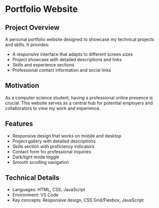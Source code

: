 # Portfolio Website
## Project Overview
A personal portfolio website designed to showcase my technical projects and skills. It provides:
* A responsive interface that adapts to different screen sizes
* Project showcase with detailed descriptions and links
* Skills and experience sections
* Professional contact information and social links

## Motivation
As a computer science student, having a professional online presence is crucial. This website serves as a central hub for potential employers and collaborators to view my work and experience.

## Features
* Responsive design that works on mobile and desktop
* Project gallery with detailed descriptions
* Skills section with proficiency indicators
* Contact form for professional inquiries
* Dark/light mode toggle
* Smooth scrolling navigation

## Technical Details
* Languages: HTML, CSS, JavaScript
* Environment: VS Code
* Key concepts: Responsive design, CSS Grid/Flexbox, JavaScript
